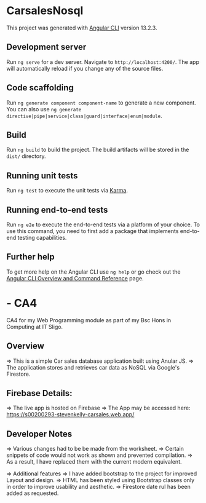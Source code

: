# CarsalesNosql

This project was generated with [Angular CLI](https://github.com/angular/angular-cli) version 13.2.3.

## Development server

Run `ng serve` for a dev server. Navigate to `http://localhost:4200/`. The app will automatically reload if you change any of the source files.

## Code scaffolding

Run `ng generate component component-name` to generate a new component. You can also use `ng generate directive|pipe|service|class|guard|interface|enum|module`.

## Build

Run `ng build` to build the project. The build artifacts will be stored in the `dist/` directory.

## Running unit tests

Run `ng test` to execute the unit tests via [Karma](https://karma-runner.github.io).

## Running end-to-end tests

Run `ng e2e` to execute the end-to-end tests via a platform of your choice. To use this command, you need to first add a package that implements end-to-end testing capabilities.

## Further help

To get more help on the Angular CLI use `ng help` or go check out the [Angular CLI Overview and Command Reference](https://angular.io/cli) page.

# - CA4
CA4 for my Web Programming module as part of my Bsc Hons in Computing at IT Sligo. 

## Overview
=>  This is a simple Car sales database application built using Anular JS. 
=>  The application stores and retrieves car data as NoSQL via Google's Firestore. 

## Firebase Details: 
=> The live app is hosted on Firebase
    => The App may be accessed here: https://s00200293-stevenkelly-carsales.web.app/ 

## Developer Notes
=> Various changes had to be be made from the worksheet. 
    => Certain snippets of code would not work as shown and prevented compilation. 
    => As a result, I have replaced them with the current modern equivalent. 

=> Additional features
    => I have added bootstrap to the project for improved Layout and design. 
    => HTML has been styled using Bootstrap classes only in order to improve usability and aesthetic. 
    => Firestore date rul has been added as requested. 


